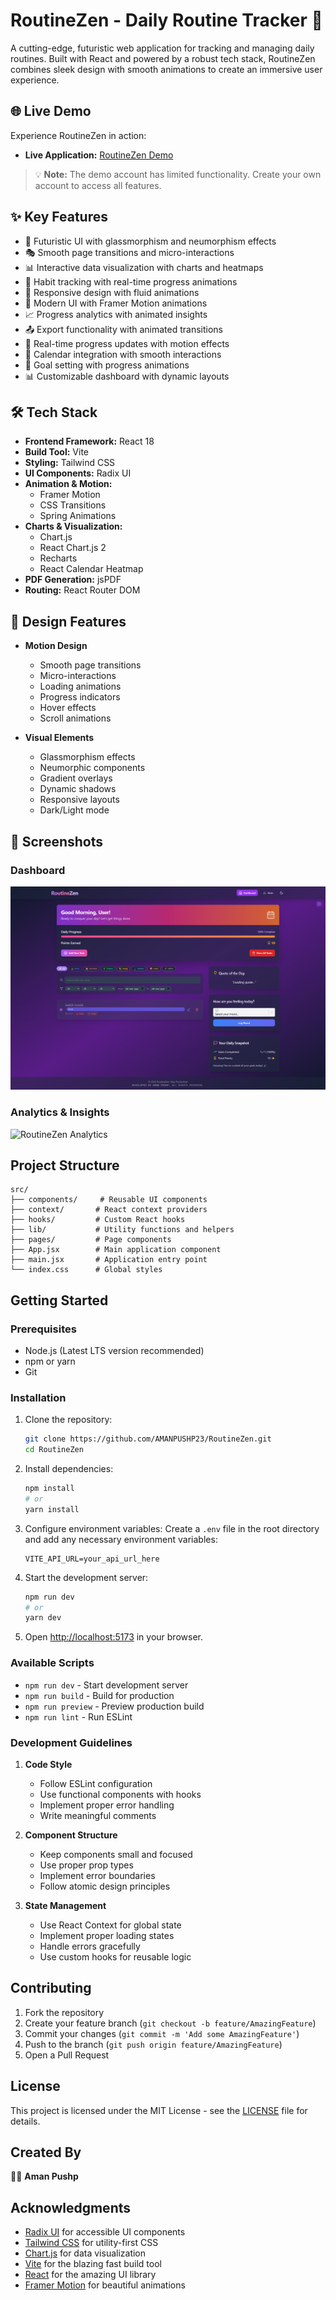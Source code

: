 # RoutineZen - Daily Routine Tracker 🚀

A cutting-edge, futuristic web application for tracking and managing daily routines. Built with React and powered by a robust tech stack, RoutineZen combines sleek design with smooth animations to create an immersive user experience.

## 🌐 Live Demo

Experience RoutineZen in action:
- **Live Application:** [RoutineZen Demo](https://routinezen.netlify.app/)


> 💡 **Note:** The demo account has limited functionality. Create your own account to access all features.

## ✨ Key Features

- 🌟 Futuristic UI with glassmorphism and neumorphism effects
- 🎭 Smooth page transitions and micro-interactions
- 📊 Interactive data visualization with charts and heatmaps
- 🎯 Habit tracking with real-time progress animations
- 📱 Responsive design with fluid animations
- 🎨 Modern UI with Framer Motion animations
- 📈 Progress analytics with animated insights
- 📤 Export functionality with animated transitions
- 🔄 Real-time progress updates with motion effects
- 📅 Calendar integration with smooth interactions
- 🎯 Goal setting with progress animations
- 📊 Customizable dashboard with dynamic layouts

## 🛠️ Tech Stack

- **Frontend Framework:** React 18
- **Build Tool:** Vite
- **Styling:** Tailwind CSS
- **UI Components:** Radix UI
- **Animation & Motion:**
  - Framer Motion
  - CSS Transitions
  - Spring Animations
- **Charts & Visualization:**
  - Chart.js
  - React Chart.js 2
  - Recharts
  - React Calendar Heatmap
- **PDF Generation:** jsPDF
- **Routing:** React Router DOM

## 🎨 Design Features

- **Motion Design**
  - Smooth page transitions
  - Micro-interactions
  - Loading animations
  - Progress indicators
  - Hover effects
  - Scroll animations

- **Visual Elements**
  - Glassmorphism effects
  - Neumorphic components
  - Gradient overlays
  - Dynamic shadows
  - Responsive layouts
  - Dark/Light mode

## 📸 Screenshots

### Dashboard
![RoutineZen Dashboard](assets/dashboard.png)

### Analytics & Insights
![RoutineZen Analytics](assets/analyst.png)

## Project Structure

```
src/
├── components/     # Reusable UI components
├── context/       # React context providers
├── hooks/         # Custom React hooks
├── lib/           # Utility functions and helpers
├── pages/         # Page components
├── App.jsx        # Main application component
├── main.jsx       # Application entry point
└── index.css      # Global styles
```

## Getting Started

### Prerequisites

- Node.js (Latest LTS version recommended)
- npm or yarn
- Git

### Installation

1. Clone the repository:
   ```bash
   git clone https://github.com/AMANPUSHP23/RoutineZen.git
   cd RoutineZen
   ```

2. Install dependencies:
   ```bash
   npm install
   # or
   yarn install
   ```

3. Configure environment variables:
   Create a `.env` file in the root directory and add any necessary environment variables:
   ```env
   VITE_API_URL=your_api_url_here
   ```

4. Start the development server:
   ```bash
   npm run dev
   # or
   yarn dev
   ```

5. Open [http://localhost:5173](http://localhost:5173) in your browser.

### Available Scripts

- `npm run dev` - Start development server
- `npm run build` - Build for production
- `npm run preview` - Preview production build
- `npm run lint` - Run ESLint

### Development Guidelines

1. **Code Style**
   - Follow ESLint configuration
   - Use functional components with hooks
   - Implement proper error handling
   - Write meaningful comments

2. **Component Structure**
   - Keep components small and focused
   - Use proper prop types
   - Implement error boundaries
   - Follow atomic design principles

3. **State Management**
   - Use React Context for global state
   - Implement proper loading states
   - Handle errors gracefully
   - Use custom hooks for reusable logic

## Contributing

1. Fork the repository
2. Create your feature branch (`git checkout -b feature/AmazingFeature`)
3. Commit your changes (`git commit -m 'Add some AmazingFeature'`)
4. Push to the branch (`git push origin feature/AmazingFeature`)
5. Open a Pull Request

## License

This project is licensed under the MIT License - see the [LICENSE](LICENSE) file for details.

## Created By

👨‍💻 **Aman Pushp**

## Acknowledgments

- [Radix UI](https://www.radix-ui.com/) for accessible UI components
- [Tailwind CSS](https://tailwindcss.com/) for utility-first CSS
- [Chart.js](https://www.chartjs.org/) for data visualization
- [Vite](https://vitejs.dev/) for the blazing fast build tool
- [React](https://reactjs.org/) for the amazing UI library
- [Framer Motion](https://www.framer.com/motion/) for beautiful animations 